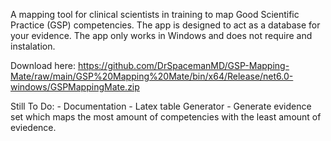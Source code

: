 A mapping tool for clinical scientists in training to map Good Scientific Practice (GSP) competencies.
The app is designed to act as a database for your evidence.
The app only works in Windows and does not require and instalation. 

Download here: https://github.com/DrSpacemanMD/GSP-Mapping-Mate/raw/main/GSP%20Mapping%20Mate/bin/x64/Release/net6.0-windows/GSPMappingMate.zip

Still To Do:
    - Documentation
    - Latex table Generator
    - Generate evidence set which maps the most amount of competencies with the least amount of eviedence.
